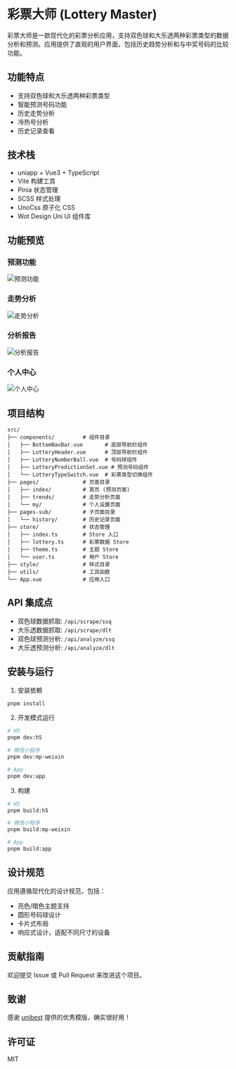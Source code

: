# 彩票大师 (Lottery Master)

彩票大师是一款现代化的彩票分析应用，支持双色球和大乐透两种彩票类型的数据分析和预测。应用提供了直观的用户界面，包括历史趋势分析和与中奖号码的比较功能。

## 功能特点

- 支持双色球和大乐透两种彩票类型
- 智能预测号码功能
- 历史走势分析
- 冷热号分析
- 历史记录查看

## 技术栈

- uniapp + Vue3 + TypeScript
- Vite 构建工具
- Pinia 状态管理
- SCSS 样式处理
- UnoCss 原子化 CSS
- Wot Design Uni UI 组件库

## 功能预览

### 预测功能

![预测功能](examples/imgs/predict_example.jpg)

### 走势分析

![走势分析](examples/imgs/trends_example.jpg)

### 分析报告

![分析报告](examples/imgs/report_example.png)

### 个人中心

![个人中心](examples/imgs/my_example.jpg)

## 项目结构

```
src/
├── components/         # 组件目录
│   ├── BottomNavBar.vue       # 底部导航栏组件
│   ├── LotteryHeader.vue      # 顶部导航栏组件
│   ├── LotteryNumberBall.vue  # 号码球组件
│   ├── LotteryPredictionSet.vue # 预测号码组件
│   └── LotteryTypeSwitch.vue  # 彩票类型切换组件
├── pages/              # 页面目录
│   ├── index/          # 首页 (预测页面)
│   ├── trends/         # 走势分析页面
│   └── my/             # 个人设置页面
├── pages-sub/          # 子页面目录
│   └── history/        # 历史记录页面
├── store/              # 状态管理
│   ├── index.ts        # Store 入口
│   ├── lottery.ts      # 彩票数据 Store
│   ├── theme.ts        # 主题 Store
│   └── user.ts         # 用户 Store
├── style/              # 样式目录
├── utils/              # 工具函数
└── App.vue             # 应用入口
```

## API 集成点

- 双色球数据抓取: `/api/scrape/ssq`
- 大乐透数据抓取: `/api/scrape/dlt`
- 双色球预测分析: `/api/analyze/ssq`
- 大乐透预测分析: `/api/analyze/dlt`

## 安装与运行

1. 安装依赖

```bash
pnpm install
```

2. 开发模式运行

```bash
# H5
pnpm dev:h5

# 微信小程序
pnpm dev:mp-weixin

# App
pnpm dev:app
```

3. 构建

```bash
# H5
pnpm build:h5

# 微信小程序
pnpm build:mp-weixin

# App
pnpm build:app
```

## 设计规范

应用遵循现代化的设计规范，包括：

- 亮色/暗色主题支持
- 圆形号码球设计
- 卡片式布局
- 响应式设计，适配不同尺寸的设备

## 贡献指南

欢迎提交 Issue 或 Pull Request 来改进这个项目。

## 致谢

感谢 [unibest](https://github.com/codercup/unibest) 提供的优秀模版，确实很好用！

## 许可证

MIT
